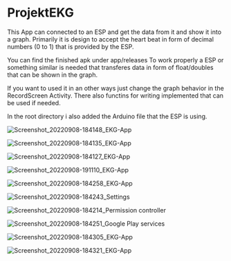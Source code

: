 # ProjektEKG
This App can connected to an ESP and get the data from it and show it into a graph. 
Primarily it is design to accept the heart beat in form of decimal numbers (0 to 1) that is provided by the ESP.

You can find the finished apk under app/releases 
To work properly a ESP or something similar is needed that transferes data in form of float/doubles that can be shown in the graph.

If you want to used it in an other ways just change the graph behavior in the RecordScreen Activity.
There also functins for writing implemented that can be used if needed.



In the root directory i also added the Arduino file that the ESP is using.


![Screenshot_20220908-184148_EKG-App](https://user-images.githubusercontent.com/44499394/189182482-8c326de6-5f33-49b8-a899-3f0f2b8790e6.jpg)

![Screenshot_20220908-184135_EKG-App](https://user-images.githubusercontent.com/44499394/189182639-85f02c1c-2840-474e-949b-7bfe97f9967f.jpg)

![Screenshot_20220908-184127_EKG-App](https://user-images.githubusercontent.com/44499394/189182718-63f7b187-24c9-4741-b38c-018583f9a452.jpg)

![Screenshot_20220908-191110_EKG-App](https://user-images.githubusercontent.com/44499394/189184105-4a809ee0-bc72-4aa0-a54c-393cac2f98c0.jpg)

![Screenshot_20220908-184258_EKG-App](https://user-images.githubusercontent.com/44499394/189182792-39d0db08-3a9c-436a-bebc-126d55ee0fad.jpg)

![Screenshot_20220908-184243_Settings](https://user-images.githubusercontent.com/44499394/189182800-d1919299-47df-46e8-af01-2a34c9280faa.jpg)

![Screenshot_20220908-184214_Permission controller](https://user-images.githubusercontent.com/44499394/189182820-4b38e777-cffb-4708-adba-acf29db3af81.jpg)

![Screenshot_20220908-184251_Google Play services](https://user-images.githubusercontent.com/44499394/189182828-be6e26a2-e194-448f-ad26-a995cb233eb3.jpg)

![Screenshot_20220908-184305_EKG-App](https://user-images.githubusercontent.com/44499394/189182846-3281d72c-e5db-439b-b49e-29d0919538e2.jpg)

![Screenshot_20220908-184321_EKG-App](https://user-images.githubusercontent.com/44499394/189182878-b93f62ad-2049-4eb4-aa09-395ace4e6602.jpg)


